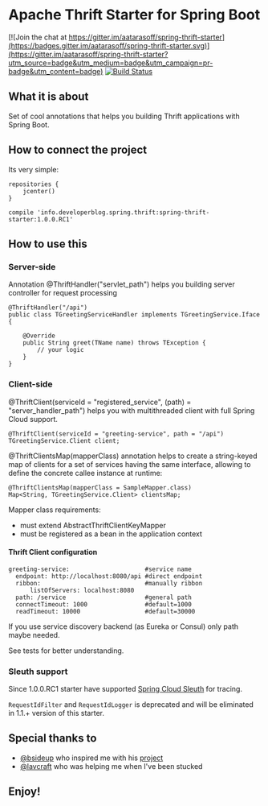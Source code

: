 # Apache Thrift Starter for Spring Boot

[![Join the chat at https://gitter.im/aatarasoff/spring-thrift-starter](https://badges.gitter.im/aatarasoff/spring-thrift-starter.svg)](https://gitter.im/aatarasoff/spring-thrift-starter?utm_source=badge&utm_medium=badge&utm_campaign=pr-badge&utm_content=badge) [![Build Status](https://travis-ci.org/aatarasoff/spring-thrift-starter.svg?branch=master)](https://travis-ci.org/aatarasoff/spring-thrift-starter)

## What it is about

Set of cool annotations that helps you building Thrift applications with Spring Boot.

## How to connect the project

Its very simple:

```
repositories {
    jcenter()
}
```

```
compile 'info.developerblog.spring.thrift:spring-thrift-starter:1.0.0.RC1'
```

## How to use this

### Server-side
Annotation @ThriftHandler("servlet_path") helps you building server controller for request processing

```
@ThriftHandler("/api")
public class TGreetingServiceHandler implements TGreetingService.Iface {

    @Override
    public String greet(TName name) throws TException {
        // your logic
    }
}
```
### Client-side
@ThriftClient(serviceId = "registered_service", (path) = "server_handler_path") helps you with multithreaded client with full Spring Cloud support.
```
@ThriftClient(serviceId = "greeting-service", path = "/api")
TGreetingService.Client client;
```

@ThriftClientsMap(mapperClass) annotation helps to create a string-keyed map of clients for a set of services having the same interface, allowing to define the concrete callee instance at runtime:
```
@ThriftClientsMap(mapperClass = SampleMapper.class)
Map<String, TGreetingService.Client> clientsMap;
```
Mapper class requirements:
* must extend AbstractThriftClientKeyMapper
* must be registered as a bean in the application context

#### Thrift Client configuration

```
greeting-service:                     #service name
  endpoint: http://localhost:8080/api #direct endpoint
  ribbon:                             #manually ribbon
      listOfServers: localhost:8080
  path: /service                      #general path
  connectTimeout: 1000                #default=1000
  readTimeout: 10000                  #default=30000
```

If you use service discovery backend (as Eureka or Consul) only path maybe needed.

See tests for better understanding.

### Sleuth support
Since 1.0.0.RC1 starter have supported [Spring Cloud Sleuth](https://cloud.spring.io/spring-cloud-sleuth) for tracing.

`RequestIdFilter` and `RequestIdLogger` is deprecated and will be eliminated in 1.1.+ version of this starter.

## Special thanks to

* [@bsideup](https://github.com/bsideup) who inspired me with his [project](https://github.com/bsideup/thrift-spring-boot-starter)
* [@lavcraft](https://github.com/lavcraft) who was helping me when I've been stucked

## Enjoy!


